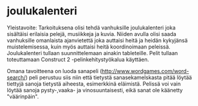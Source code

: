 # joulukalenteri

Yleistavoite: Tarkoituksena olisi tehdä vanhuksille joulukalenteri joka sisältäisi erilaisia pelejä, musiikkeja ja kuvia. Niiden avulla olisi saada vanhuksille omanlaista ajanvietettä joka auttaisi heitä ja heidän kykyjänsä muistelemisessa, kuin myös auttaisi heitä koordinoimaan peleissä. Joulukalenteri tullaan suunnittelemaan ainakin tableteille. Pelit tullaan toteuttamaan Construct 2 -pelinkehitystyökalua käyttäen.

Omana tavoitteena on luoda sanapeli (http://www.wordgames.com/word-search/) peli perustuu siis niin että tietystä sanasekamelskasta pitää löytää tiettyjä sanoja tietystä aiheesta, esimerkkinä eläimistä. Pelissä voi vain löytää sanoja pysty-,vaaka- ja vinosuuntaisesti, eikä sanat ole käänetty "väärinpäin".
